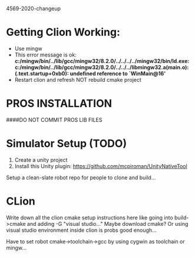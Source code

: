 4569-2020-changeup

# Getting Clion Working:
- Use mingw
- This error message is ok: <b>c:/mingw/bin/../lib/gcc/mingw32/8.2.0/../../../../mingw32/bin/ld.exe: c:/mingw/bin/../lib/gcc/mingw32/8.2.0/../../../libmingw32.a(main.o):(.text.startup+0xb0): undefined reference to `WinMain@16'</b>
- Restart clion and refresh NOT rebuild cmake project



# PROS INSTALLATION
 ####DO NOT COMMIT PROS LIB FILES
 

# Simulator Setup (TODO)
1. Create a unity project
2. Install this Unity plugin: https://github.com/mcpiroman/UnityNativeTool

Setup a clean-slate robot repo for people to clone and build...

# CLion
Write down all the clion cmake setup instructions here like going into build->cmake and adding -G "visual studio..."
Maybe download cmake? Or using visual studio environment inside clion is probs good enough...

Have to set robot cmake->toolchain->gcc by using cygwin as toolchain or mingw...